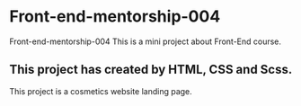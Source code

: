 # Front-end-mentorship-004
Front-end-mentorship-004
This is a mini project about Front-End course.

## This project has created by HTML, CSS and Scss.

This project is a cosmetics website landing page.
